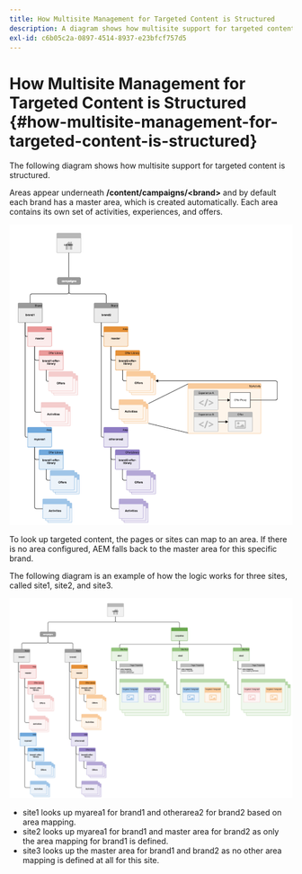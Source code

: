 ```yaml
---
title: How Multisite Management for Targeted Content is Structured
description: A diagram shows how multisite support for targeted content is structured
exl-id: c6b05c2a-0897-4514-8937-e23bfcf757d5
---
```

# How Multisite Management for Targeted Content is Structured {#how-multisite-management-for-targeted-content-is-structured}

The following diagram shows how multisite support for targeted content is structured.

Areas appear underneath **/content/campaigns/&lt;brand&gt;** and by default each brand has a master area, which is created automatically. Each area contains its own set of activities, experiences, and offers.

![Multisite structure](/help/sites-cloud/authoring/assets/multisite-structure.png)

To look up targeted content, the pages or sites can map to an area. If there is no area configured, AEM falls back to the master area for this specific brand.

The following diagram is an example of how the logic works for three sites, called site1, site2, and site3.

![Multisite structure across sites](/help/sites-cloud/authoring/assets/multisite-structure-2.png)

* site1 looks up myarea1 for brand1 and otherarea2 for brand2 based on area mapping.
* site2 looks up myarea1 for brand1 and master area for brand2 as only the area mapping for brand1 is defined.
* site3 looks up the master area for brand1 and brand2 as no other area mapping is defined at all for this site.
